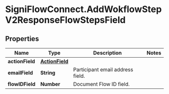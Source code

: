 # SigniFlowConnect.AddWokflowStepV2ResponseFlowStepsField

## Properties

Name | Type | Description | Notes
------------ | ------------- | ------------- | -------------
**actionField** | [**ActionField**](ActionField.md) |  | 
**emailField** | **String** | Participant email address field. | 
**flowIDField** | **Number** | Document Flow ID field. | 


